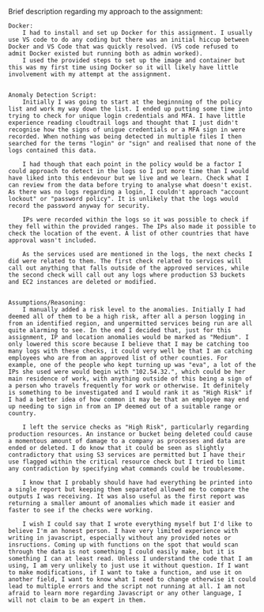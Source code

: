 Brief description regarding my approach to the assignment:

    Docker:
        I had to install and set up Docker for this assignment. I usually use VS code to do any coding but there was an initial hiccup between Docker and VS Code that was quickly resolved. (VS code refused to admit Docker existed but running both as admin worked).
        I used the provided steps to set up the image and container but this was my first time using Docker so it will likely have little involvement with my attempt at the assignment.
    
    
    Anomaly Detection Script:
        Initially I was going to start at the beginnning of the policy list and work my way down the list. I ended up putting some time into trying to check for unique login credentials and MFA. I have little experience reading cloudtrail logs and thought that I just didn't recognise how the signs of unigue credentials or a MFA sign in were recorded. When nothing was being detected in multiple files I then searched for the terms "login" or "sign" and realised that none of the logs contained this data. 

        I had though that each point in the policy would be a factor I could approach to detect in the logs so I put more time than I would have liked into this endevour but we live and we learn. Check what I can review from the data before trying to analyse what doesn't exist. As there was no logs regarding a login, I couldn't approach "account lockout" or "password policy". It is unlikely that the logs would record the password anyway for security.

        IPs were recorded within the logs so it was possible to check if they fell within the provided ranges. The IPs also made it possible to check the location of the event. A list of other countries that have approval wasn't included. 

        As the services used are mentioned in the logs, the next checks I did were related to them. The first check related to services will call out anything that falls outside of the approved services, while the second check will call out any logs where production S3 buckets and EC2 instances are deleted or modified.


    Assumptions/Reasoning:
        I manually added a risk level to the anomalies. Initially I had deemed all of them to be a high risk, after all a person logging in from an identified region, and unpermitted services being run are all quite alarming to see. In the end I decided that, just for this assignment, IP and location anomalies would be marked as "Medium". I only lowered this score because I believe that I may be catching too many logs with these checks, it could very well be that I am catching employees who are from an approved list of other counties. For example, one of the people who kept turning up was "eva", a lot of the IPs she used were would begin with "102.54.32.", which could be her main residence of work, with anything outside of this being a sign of a person who travels frequently for work or otherwise. It definitely is something to be investigated and I would rank it as "High Risk" if I had a better idea of how common it may be that an employee may end up needing to sign in from an IP deemed out of a suitable range or country.

        I left the service checks as "High Risk", particularly regarding production resources. An instance or bucket being deleted could cause a momentous amount of damage to a company as processes and data are ended or deleted. I do know that it could be seen as slightly contradictory that using S3 services are permitted but I have their use flagged within the critical resource check but I tried to limit any contradiction by specifying what commands could be troublesome.

        I know that I probably should have had everything be printed into a single report but keeping them separated allowed me to compare the outputs I was receiving. It was also useful as the first report was returning a smaller amount of anomalies which made it easier and faster to see if the checks were working.

        I wish I could say that I wrote everything myself but I'd like to believe I'm an honest person. I have very limited experience with writing in javascript, especially without any provided notes or insructions. Coming up with functions on the spot that would scan through the data is not something I could easily make, but it is something I can at least read. Unless I understand the code that I am using, I am very unlikely to just use it without question. If I want to make modifications, if I want to take a function, and use it on another field, I want to know what I need to change otherwise it could lead to multiple errors and the script not running at all. I am not afraid to learn more regarding Javascript or any other language, I will not claim to be an expert in them.

